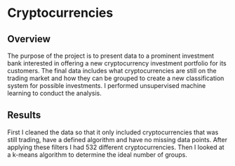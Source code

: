 # Cryptocurrencies

## Overview

The purpose of the project is to present data to a prominent investment bank interested in offering a new cryptocurrency investment portfolio for its customers. The final data includes what cryptocurrencies are still on the trading market and how they can be grouped to create a new classification system for possible investments. I performed unsupervised machine learning to conduct the analysis.

## Results

First I cleaned the data so that it only included cryptocurrencies that was still trading, have a defined algorithm and have no missing data points. After applying these filters I had 532 different cryptocurrencies. Then I looked at a k-means algorithm to determine the ideal number of groups. 
